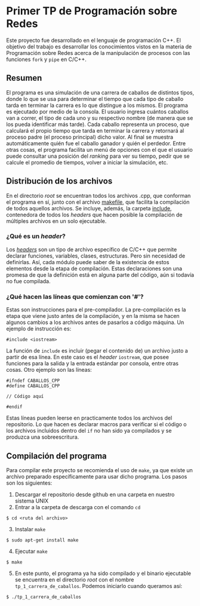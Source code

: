 # Primer TP de Programación sobre Redes

Este proyecto fue desarrollado en el lenguaje de programación C++. El objetivo del trabajo es desarrollar los conocimientos vistos en la materia de Programación sobre Redes acerca de la manipulación de procesos con las funciones `fork` y `pipe` en C/C++.

## Resumen

El programa es una simulación de una carrera de caballos de distintos tipos, donde lo que se usa para determinar el tiempo que cada tipo de caballo tarda en terminar la carrera es lo que distingue a los mismos. El programa es ejecutado por medio de la consola. El usuario ingresa cuántos caballos van a correr, el tipo de cada uno y su respectivo nombre (de manera que se los pueda identificar más tarde). Cada caballo representa un proceso, que calculará el propio tiempo que tarda en terminar la carrera y retornará al proceso padre (el proceso principal) dicho valor. Al final se muestra automáticamente quién fue el caballo ganador y quién el perdedor. Entre otras cosas, el programa facilita un menú de opciones con el que el usuario puede consultar una posición del *ranking* para ver su tiempo, pedir que se calcule el promedio de tiempos, volver a iniciar la simulación, etc.

## Distribución de los archivos

En el directorio *root* se encuentran todos los archivos .cpp, que conforman el programa en sí, junto con el archivo [makefile](/makefile), que facilita la compilación de todos aquellos archivos. Se incluye, además, la carpeta [include](/include/), contenedora de todos los *headers* que hacen posible la compilación de múltiples archivos en un solo ejecutable.

### ¿Qué es un *header*?

Los [*headers*](https://learn.microsoft.com/en-us/cpp/cpp/header-files-cpp?view=msvc-170) son un tipo de archivo específico de C/C++ que permite declarar funciones, variables, clases, estructuras. Pero sin necesidad de definirlas. Así, cada módulo puede saber de la existencia de estos elementos desde la etapa de compilación. Estas declaraciones son una promesa de que la definición está en alguna parte del código, aún si todavía no fue compilada.

### ¿Qué hacen las líneas que comienzan con '#'?

Estas son instrucciones para el pre-compilador. La pre-compilación es la etapa que viene justo antes de la compilación, y en la misma se hacen algunos cambios a los archivos antes de pasarlos a código máquina. Un ejemplo de instrucción es:
```
#include <iostream>
```
La función de `include` es incluir (pegar el contenido de) un archivo justo a partir de esa línea. En este caso es el *header* `iostream`, que posee funciones para la salida y la entrada estándar por consola, entre otras cosas.
Otro ejemplo son las líneas:
```
#ifndef CABALLOS_CPP
#define CABALLOS_CPP

// Código aquí

#endif
```
Estas líneas pueden leerse en practicamente todos los archivos del repositorio. Lo que hacen es declarar macros para verificar si el código o los archivos incluidos dentro del `if` no han sido ya compilados y se produzca una sobreescritura.

## Compilación del programa

Para compilar este proyecto se recomienda el uso de `make`, ya que existe un archivo preparado específicamente para usar dicho programa. Los pasos son los siguientes:
1. Descargar el repositorio desde github en una carpeta en nuestro sistema UNIX
2. Entrar a la carpeta de descarga con el comando `cd`
```
$ cd <ruta del archivo>
```
3. Instalar `make`
```
$ sudo apt-get install make
```
4. Ejecutar `make`
```
$ make
```
5. En este punto, el programa ya ha sido compilado y el binario ejecutable se encuentra en el directorio *root* con el nombre `tp_1_carrera_de_caballos`. Podemos iniciarlo cuando queramos así:
```
$ ./tp_1_carrera_de_caballos
```
